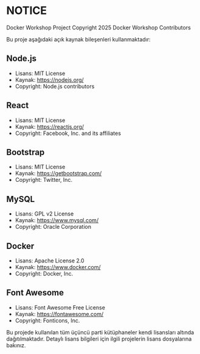 # NOTICE

Docker Workshop Project
Copyright 2025 Docker Workshop Contributors

Bu proje aşağıdaki açık kaynak bileşenleri kullanmaktadır:

## Node.js
- Lisans: MIT License
- Kaynak: https://nodejs.org/
- Copyright: Node.js contributors

## React
- Lisans: MIT License  
- Kaynak: https://reactjs.org/
- Copyright: Facebook, Inc. and its affiliates

## Bootstrap
- Lisans: MIT License
- Kaynak: https://getbootstrap.com/
- Copyright: Twitter, Inc.

## MySQL
- Lisans: GPL v2 License
- Kaynak: https://www.mysql.com/
- Copyright: Oracle Corporation

## Docker
- Lisans: Apache License 2.0
- Kaynak: https://www.docker.com/
- Copyright: Docker, Inc.

## Font Awesome
- Lisans: Font Awesome Free License
- Kaynak: https://fontawesome.com/
- Copyright: Fonticons, Inc.

Bu projede kullanılan tüm üçüncü parti kütüphaneler kendi lisansları altında dağıtılmaktadır. Detaylı lisans bilgileri için ilgili projelerin lisans dosyalarına bakınız. 